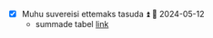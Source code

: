 
- [x] Muhu suvereisi ettemaks tasuda ⏫ 📅 2024-05-12
	- summade tabel [link](https://docs.google.com/spreadsheets/d/1GXIrNdFIgYP8gLMQKCfNhA4I9j-iwn5K5JqdurTrtJw/edit?usp=sharing)